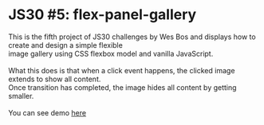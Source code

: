 # JS30 #5: flex-panel-gallery
This is the fifth project of JS30 challenges by Wes Bos and displays how to create and design a simple flexible<br> image gallery using CSS flexbox model and vanilla JavaScript.<br><br>
What this does is that when a click event happens, the clicked image extends to show all content.<br> 
Once transition has completed, the image hides all content by getting smaller.<br><br>
You can see demo [here](https://ozrn.github.io/flex-panel-gallery/)

